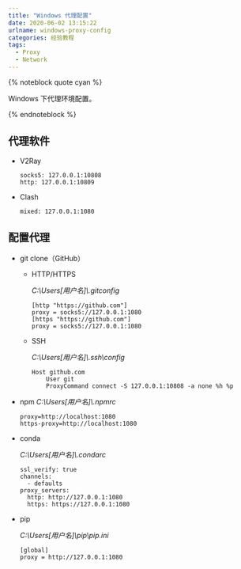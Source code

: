```yaml
---
title: "Windows 代理配置"
date: 2020-06-02 13:15:22
urlname: windows-proxy-config
categories: 经验教程
tags:
  - Proxy
  - Network
---
```


{% noteblock quote cyan %}

Windows 下代理环境配置。

{% endnoteblock %}

<!-- more -->

## 代理软件

- V2Ray

  ```
  socks5: 127.0.0.1:10808
  http: 127.0.0.1:10809
  ```

- Clash

  ```
  mixed: 127.0.0.1:1080
  ```

## 配置代理

- git clone（GitHub）

  - HTTP/HTTPS

    _C:\Users\[用户名]\\.gitconfig_

    ```
    [http "https://github.com"]
    proxy = socks5://127.0.0.1:1080
    [https "https://github.com"]
    proxy = socks5://127.0.0.1:1080
    ```

  - SSH

    _C:\Users\[用户名]\\.ssh\config_

    ```
    Host github.com
    	User git
    	ProxyCommand connect -S 127.0.0.1:10808 -a none %h %p
    ```

- npm
  _C:\Users\[用户名]\\.npmrc_

  ```
  proxy=http://localhost:1080
  https-proxy=http://localhost:1080
  ```

- conda

  _C:\Users\[用户名]\\.condarc_

  ```
  ssl_verify: true
  channels:
    - defaults
  proxy_servers:
    http: http://127.0.0.1:1080
    https: https://127.0.0.1:1080
  ```

- pip

  _C:\Users\[用户名]\pip\pip.ini_

  ```
  [global]
  proxy = http://127.0.0.1:1080
  ```
